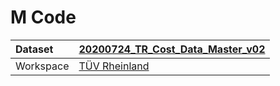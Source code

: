 



# M Code

|Dataset|[20200724_TR_Cost_Data_Master_v02](./../20200724_TR_Cost_Data_Master_v02.md)|
| :--- | :--- |
|Workspace|[TÜV Rheinland](../../Workspaces/TÜV-Rheinland.md)|
